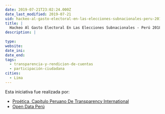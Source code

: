 ```yaml
---
date: 2019-07-21T23:02:24.000Z
date_last_modified: 2019-07-21
uid: hackeo-al-gasto-electoral-en-las-elecciones-subnacionales-peru-2018
title: |
  Hackeo Al Gasto Electoral En Las Elecciones Subnacionales - Perú 2018
description: |
  
type: 
website: 
date_ini: 
date_end: 
tags:
  - transparencia-y-rendicion-de-cuentas
  - participación-ciudadana
cities: 
  - Lima
---
```


Esta iniciativa fue realizada por:

- [Proética, Capítulo Peruano De Transparency International](/organizaciones/proetica-capitulo-peruano-de-transparency-international)
- [Open Data Perú](/organizaciones/open-data-peru)
